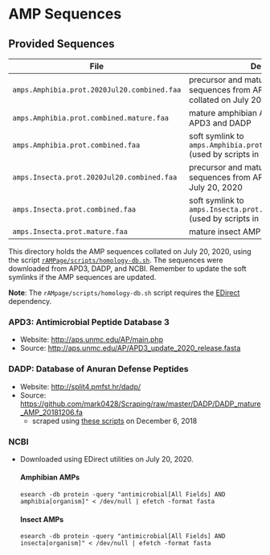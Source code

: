 # AMP Sequences

## Provided Sequences

| File | Description |
|------|-------------|
|`amps.Amphibia.prot.2020Jul20.combined.faa` | precursor and mature amphibian AMP sequences from APD3, DADP, and NCBI collated on July 20, 2020|
|`amps.Amphibia.prot.combined.mature.faa` | mature amphibian AMP sequences from APD3 and DADP |
|`amps.Amphibia.prot.combined.faa` | soft symlink to `amps.Amphibia.prot.2020Jul20.combined.faa` (used by scripts in rAMPage)|
|`amps.Insecta.prot.2020Jul20.combined.faa` | precursor and mature insect AMP sequences from APD3 and NCBI collated on July 20, 2020|
|`amps.Insecta.prot.combined.faa` | soft symlink to `amps.Insecta.prot.2020Jul20.combined.faa` (used by scripts in rAMPage)|
|`amps.Insecta.prot.mature.faa` | mature insect AMP sequences from APD3 |

This directory holds the AMP sequences collated on July 20, 2020, using the script [`rAMPage/scripts/homology-db.sh`](../scripts/helpers/homology-db.sh). The sequences were downloaded from APD3, DADP, and NCBI. Remember to update the soft symlinks if the AMP sequences are updated.

**Note**: The `rAMpage/scripts/homology-db.sh` script requires the [EDirect](https://www.ncbi.nlm.nih.gov/books/NBK179288/) dependency.

### APD3: Antimicrobial Peptide Database 3

* Website: http://aps.unmc.edu/AP/main.php
* Source: http://aps.unmc.edu/AP/APD3_update_2020_release.fasta

### DADP: Database of Anuran Defense Peptides

* Website: http://split4.pmfst.hr/dadp/
* Source: https://github.com/mark0428/Scraping/raw/master/DADP/DADP_mature_AMP_20181206.fa
	* scraped using [these scripts](https://github.com/mark0428/Scraping/tree/master/DADP) on December 6, 2018

### NCBI

* Downloaded using EDirect utilities on July 20, 2020.

	#### Amphibian AMPs
	```shell
	esearch -db protein -query "antimicrobial[All Fields] AND amphibia[organism]" < /dev/null | efetch -format fasta 
	```

	#### Insect AMPs
	```shell
	esearch -db protein -query "antimicrobial[All Fields] AND insecta[organism]" < /dev/null | efetch -format fasta 
	```
